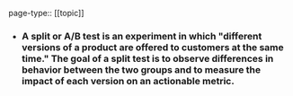 page-type:: [[topic]]
- ### A split or A/B test is an experiment in which "different versions of a product are offered to customers at the same time." The goal of a split test is to observe differences in behavior between the two groups and to measure the impact of each version on an actionable metric.



